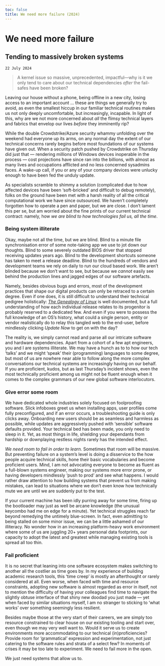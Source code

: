 ```yaml
---
toc: false
title: We need more failure (2024)
---
```


# We need more failure
## Tending to massively broken systems [](#post)

`22 July 2024`
> A kernel issue so massive, unprecedented, impactful—why is it we only tend to care about our technical dependencies *after* the fail-safes have been broken? 

Leaving our house without a phone, being offline in a new city, losing access to an important account … these are things we generally try to avoid, as even the smallest hiccup in our familiar technical routines makes us not only deeply uncomfortable, but increasingly, incapable. 
In light of this, why are we not more concerned about *all* the flimsy technical layers and fabrics that envelop our lives *before* they imminently rip?

While the double Crowdstrike/Azure security whammy unfolding over the weekend had everyone up its arms, on any normal day the extent of our technical concerns rarely begins before most foundations of our systems have given out. 
When a security patch pushed by Crowdstrike on Thursday did just that — rendering millions of Windows devices inoperable in the process — cost projections have since ran into the billions, with almost as many lives and occupations afflicted and no less concerned sysadmins faces. 
A wake-up call, if you or any of your company devices were unlucky enough to have been fed the unduly update.

As specialists scramble to shimmy a solution (complicated due to how affected devices have been ‘soft-bricked’ and difficult to debug remotely), folks on the ground have been met with a harsh reality of all the critical computational work we have since outsourced. 
We haven’t completely forgotten how to operate a pen and paper, but we are close. I don’t lament this per se, but am worried about the fine prints of our current technical contract: namely, how *we are blind to how technologies fail us, all the time*.

### Being system illiterate

Okay, maybe not all the time, but we are blind. 
Blind to a minute file synchronisation error of some note-taking app we use to jot down our thoughts. 
Blind to some severely outdated BIOS driver that stopped receiving updates years ago. 
Blind to the development shortcuts someone has taken to meet a release deadline. 
Blind to the hundreds of vendors and development teams we rely on daily to run our cloud based work. 
We aren’t blinded because we don’t want to see, but because we *cannot* easily see behind the production lines and jagged edges of our software artefacts.

Namely, besides obvious bugs and errors, most of the development practices that shape our digital products can only be retraced to a certain degree. 
Even if one does, it is still difficult to understand their technical pedigree holistically: *[The Genealogy of Linux](https://distrowatch.com/dwres.php?resource=family-tree)* is well documented, but a full understanding of how each individual release relates to its progenitor is probably reserved to a dedicated few. 
And even if you were to possess the full knowledge of an OS’s history, what could a single person, entity or vendor realistically do to relay this tangled web to the end-user, before mindlessly clicking *Update Now* to get on with the day?

The reality is, we simply cannot read and parse all our intricate software and hardware dependencies. 
Apart from a cohort of a few apt engineers, you and I are systems illiterate. 
We may have a hunch as to to how our tech ‘talks’ and we might ‘speak’ their (programming) languages to some degree, but most of us are nowhere near able to follow along the more complex conversations our technical systems are increasingly having on our behalf. 
If you are proficient, kudos, but as last Thursday’s incident shows, even the most technically proficient among us might not be fluent enough when it comes to the complex grammars of our new global software interlocutors.

### Give error some room
We have dedicated whole industries solely focused on foolproofing software. 
Slick infoboxes greet us when installing apps, user profiles come fully preconfigured, and if an error occurs, a troubleshooting guide is only clicks away. 
Onboarding new users should be as seamless and harmless as possible, while updates are aggressively pushed with ‘sensible’ software defaults provided. Your technical bed has been made, you only need to sleep in it. 
Yet, as most things in life, shielding your dependants from hardship or downplaying restless nights rarely has the intended effect.

*We need room to fail in order to learn.*
Sometimes that room will be massive. 
But preventing failure on a system’s level is doing a disservice to the how people acquire technical skills, hone their basic vocabularies and become proficient users. 
Mind, I am not advocating everyone to become as fluent as a full-blown systems engineer, making our systems more error prone, or having developers mindlessly ‘push to prod’ and see what happens. 
I would rather draw attention to how building systems that prevent us from making mistakes, can lead to situations where we don’t even know how technically mute we are until we are suddenly put to the test.

If your current machine has been idly purring away for some time, firing up the bootloader may just as well be arcane knowledge (the unusual keycombo had me on edge for a minute). 
Yet technical struggles reach far beyond remedying the untimely blue-screen. In fact, even admitting to being stalled on some minor issue, we can be a little ashamed of our illiteracy. 
No wonder how in an increasing platform-heavy work environment where some of us are juggling 20+ years personal data footprints, our capacity to adopt the latest and greatest while managing existing tools is spread all too thin.

### Fail proficient
It is no secret that leaning into one software ecosystem makes switching to another all the costlier as time goes by. In my experience of building academic research tools, this ‘time creep’ is mostly an afterthought or rarely considered at all. Even worse, when faced with time and resource constraints, adopting new software is almost regarded as error in itself, not to mention the difficulty of having your colleagues find time to navigate the slightly obtuse interface of that shiny new doodad you just made — yet when faced by similar situations myself, I am no stranger to sticking to ‘what works’ over something seemingly less resilient.

Besides maybe those at the very start of their careers, we are simply too resource constrained to clear house on our existing tooling and start over, even though we may very well want to. Would it serve us to create environments more accommodating to our technical (in)proficiencies? Provide room for ‘grammatical’ expression and experimentation, not just catering to the software rules and strata of a select few? In moments of crises it may be too late to experiment. We need to fail more in the open.

We just need systems that allow us to.
